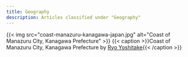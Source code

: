```yaml
---
title: Geography
description: Articles classified under "Geography"
---
```

{{< img src="coast-manazuru-kanagawa-japan.jpg" alt="Coast of Manazuru City, Kanagawa Prefecture" >}}
{{< caption >}}Coast of Manazuru City, Kanagawa Prefecture by [Ryo Yoshitake](https://unsplash.com/photos/GgAeNssfV0M){{< /caption >}}